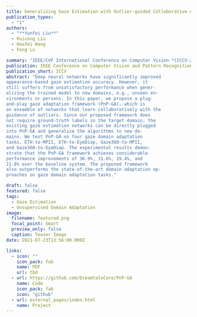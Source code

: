 ```yaml
---
title: Generalizing Gaze Estimation with Outlier-guided Collaborative Adaptation
publication_types:
  - "1"
authors:
  - "**Yunfei Liu**"
  - Ruicong Liu
  - Haofei Wang
  - Feng Lu

summary: "IEEE/CVF International Conference on Computer Vision *(ICCV-2021)*"
publication: IEEE Conference on Computer Vision and Pattern Recognition
publication_short: ICCV
abstract: "Deep neural networks have significantly improved
appearance-based gaze estimation accuracy. However, it
still suffers from unsatisfactory performance when gener-
alizing the trained model to new domains, e.g., unseen en-
vironments or persons. In this paper, we propose a plug-
and-play gaze adaptation framework (PnP-GA), which is
an ensemble of networks that learn collaboratively with the
guidance of outliers. Since our proposed framework does
not require ground-truth labels in the target domain, the
existing gaze estimation networks can be directly plugged
into PnP-GA and generalize the algorithms to new do-
mains. We test PnP-GA on four gaze domain adaptation
tasks, ETH-to-MPII, ETH-to-EyeDiap, Gaze360-to-MPII,
and Gaze360-to-EyeDiap. The experimental results demon-
strate that the PnP-GA framework achieves considerable
performance improvements of 36.9%, 31.6%, 19.4%, and
11.8% over the baseline system. The proposed framework
also outperforms the state-of-the-art domain adaptation ap-
proaches on gaze domain adaptation tasks."

draft: false
featured: false
tags:
  - Gaze Estimation
  - Unsupervised Domain Adaptation
image:
  filename: featured.png
  focal_point: Smart
  preview_only: false
  caption: Teaser Image
date: 2021-07-23T13:56:00.000Z

links:
  - icon: ""
    icon_pack: fab
    name: PDF
    url: tbd
  - url: https://github.com/DreamtaleCore/PnP-GA
    name: Code
    icon_pack: fab
    icon: "github"
  - url: external_pages/index.html
    name: Project
---
```

